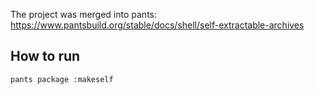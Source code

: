 The project was merged into pants: https://www.pantsbuild.org/stable/docs/shell/self-extractable-archives

## How to run
```
pants package :makeself
```
